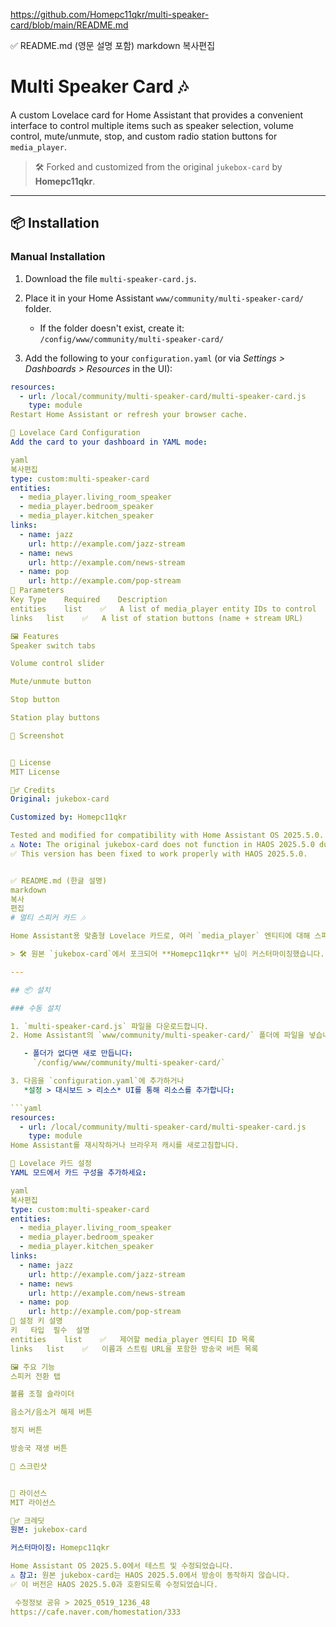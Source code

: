 https://github.com/Homepc11qkr/multi-speaker-card/blob/main/README.md

✅ README.md (영문 설명 포함)
markdown
복사편집
# Multi Speaker Card 🎶

A custom Lovelace card for Home Assistant that provides a convenient interface to control multiple items such as speaker selection, volume control, mute/unmute, stop, and custom radio station buttons for `media_player`.

> 🛠️ Forked and customized from the original `jukebox-card` by **Homepc11qkr**.

---

## 📦 Installation

### Manual Installation

1. Download the file `multi-speaker-card.js`.
2. Place it in your Home Assistant `www/community/multi-speaker-card/` folder.

   - If the folder doesn't exist, create it:  
     `/config/www/community/multi-speaker-card/`

3. Add the following to your `configuration.yaml` (or via *Settings > Dashboards > Resources* in the UI):

```yaml
resources:
  - url: /local/community/multi-speaker-card/multi-speaker-card.js
    type: module
Restart Home Assistant or refresh your browser cache.

🧩 Lovelace Card Configuration
Add the card to your dashboard in YAML mode:

yaml
복사편집
type: custom:multi-speaker-card
entities:
  - media_player.living_room_speaker
  - media_player.bedroom_speaker
  - media_player.kitchen_speaker
links:
  - name: jazz
    url: http://example.com/jazz-stream
  - name: news
    url: http://example.com/news-stream
  - name: pop
    url: http://example.com/pop-stream
🔑 Parameters
Key	Type	Required	Description
entities	list	✅	A list of media_player entity IDs to control
links	list	✅	A list of station buttons (name + stream URL)

🖼️ Features
Speaker switch tabs

Volume control slider

Mute/unmute button

Stop button

Station play buttons

📸 Screenshot


📄 License
MIT License

🙋‍♂️ Credits
Original: jukebox-card

Customized by: Homepc11qkr

Tested and modified for compatibility with Home Assistant OS 2025.5.0.
⚠️ Note: The original jukebox-card does not function in HAOS 2025.5.0 due to version issues.
✅ This version has been fixed to work properly with HAOS 2025.5.0.


✅ README.md (한글 설명)
markdown
복사
편집
# 멀티 스피커 카드 🎶

Home Assistant용 맞춤형 Lovelace 카드로, 여러 `media_player` 엔티티에 대해 스피커 선택, 볼륨 조절, 음소거/해제, 정지, 사용자 정의 라디오 방송국 버튼 등을 제어할 수 있는 편리한 인터페이스를 제공합니다.

> 🛠️ 원본 `jukebox-card`에서 포크되어 **Homepc11qkr** 님이 커스터마이징했습니다.

---

## 📦 설치

### 수동 설치

1. `multi-speaker-card.js` 파일을 다운로드합니다.  
2. Home Assistant의 `www/community/multi-speaker-card/` 폴더에 파일을 넣습니다.

   - 폴더가 없다면 새로 만듭니다:  
     `/config/www/community/multi-speaker-card/`

3. 다음을 `configuration.yaml`에 추가하거나  
   *설정 > 대시보드 > 리소스* UI를 통해 리소스를 추가합니다:

```yaml
resources:
  - url: /local/community/multi-speaker-card/multi-speaker-card.js
    type: module
Home Assistant를 재시작하거나 브라우저 캐시를 새로고침합니다.

🧩 Lovelace 카드 설정
YAML 모드에서 카드 구성을 추가하세요:

yaml
복사편집
type: custom:multi-speaker-card
entities:
  - media_player.living_room_speaker
  - media_player.bedroom_speaker
  - media_player.kitchen_speaker
links:
  - name: jazz
    url: http://example.com/jazz-stream
  - name: news
    url: http://example.com/news-stream
  - name: pop
    url: http://example.com/pop-stream
🔑 설정 키 설명
키	타입	필수	설명
entities	list	✅	제어할 media_player 엔티티 ID 목록
links	list	✅	이름과 스트림 URL을 포함한 방송국 버튼 목록

🖼️ 주요 기능
스피커 전환 탭

볼륨 조절 슬라이더

음소거/음소거 해제 버튼

정지 버튼

방송국 재생 버튼

📸 스크린샷


📄 라이선스
MIT 라이선스

🙋‍♂️ 크레딧
원본: jukebox-card

커스터마이징: Homepc11qkr

Home Assistant OS 2025.5.0에서 테스트 및 수정되었습니다.
⚠️ 참고: 원본 jukebox-card는 HAOS 2025.5.0에서 방송이 동작하지 않습니다.
✅ 이 버전은 HAOS 2025.5.0과 호환되도록 수정되었습니다.

 수정정보 공유 > 2025_0519_1236_48
https://cafe.naver.com/homestation/333
